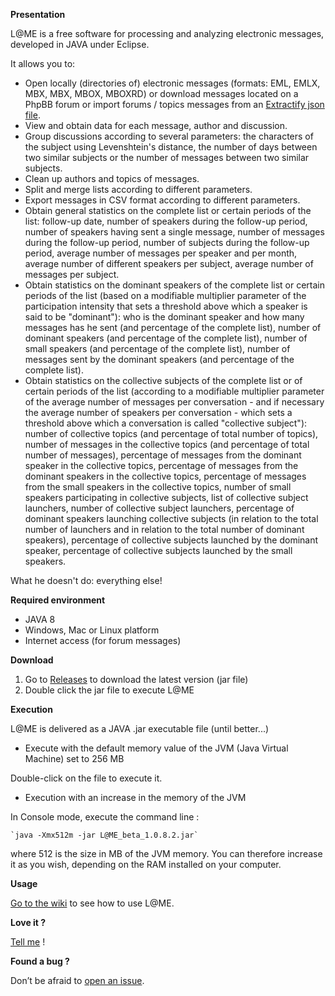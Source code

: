 **Presentation**

L@ME is a free software for processing and analyzing electronic messages, developed in JAVA under Eclipse.

It allows you to:

* Open locally (directories of) electronic messages (formats: EML, EMLX, MBX, MBX, MBOX, MBOXRD) or download messages located on a PhpBB forum or import forums / topics messages from an [Extractify json file](https://github.com/fredericvergnaud/extractify).
* View and obtain data for each message, author and discussion.
* Group discussions according to several parameters: the characters of the subject using Levenshtein's distance, the number of days between two similar subjects or the number of messages between two similar subjects.
* Clean up authors and topics of messages.
* Split and merge lists according to different parameters.
* Export messages in CSV format according to different parameters.
* Obtain general statistics on the complete list or certain periods of the list: follow-up date, number of speakers during the follow-up period, number of speakers having sent a single message, number of messages during the follow-up period, number of subjects during the follow-up period, average number of messages per speaker and per month, average number of different speakers per subject, average number of messages per subject.
* Obtain statistics on the dominant speakers of the complete list or certain periods of the list (based on a modifiable multiplier parameter of the participation intensity that sets a threshold above which a speaker is said to be "dominant"): who is the dominant speaker and how many messages has he sent (and percentage of the complete list), number of dominant speakers (and percentage of the complete list), number of small speakers (and percentage of the complete list), number of messages sent by the dominant speakers (and percentage of the complete list).
* Obtain statistics on the collective subjects of the complete list or of certain periods of the list (according to a modifiable multiplier parameter of the average number of messages per conversation - and if necessary the average number of speakers per conversation - which sets a threshold above which a conversation is called "collective subject"): number of collective topics (and percentage of total number of topics), number of messages in the collective topics (and percentage of total number of messages), percentage of messages from the dominant speaker in the collective topics, percentage of messages from the dominant speakers in the collective topics, percentage of messages from the small speakers in the collective topics, number of small speakers participating in collective subjects, list of collective subject launchers, number of collective subject launchers, percentage of dominant speakers launching collective subjects (in relation to the total number of launchers and in relation to the total number of dominant speakers), percentage of collective subjects launched by the dominant speaker, percentage of collective subjects launched by the small speakers.

What he doesn't do: everything else!

**Required environment**

* JAVA 8
* Windows, Mac or Linux platform
* Internet access (for forum messages)

**Download**

 1. Go to [Releases](https://github.com/fredericvergnaud/lame/releases) to download the latest version (jar file)
 2. Double click the jar file to execute L@ME
 
 **Execution**

L@ME is delivered as a JAVA .jar executable file (until better...)

* Execute with the default memory value of the JVM (Java Virtual Machine) set to 256 MB

 Double-click on the file to execute it.
 
* Execution with an increase in the memory of the JVM

 In Console mode, execute the command line :
 
    `java -Xmx512m -jar L@ME_beta_1.0.8.2.jar`
    
where 512 is the size in MB of the JVM memory. You can therefore increase it as you wish, depending on the RAM installed on your computer.

 **Usage**
 
 [Go to the wiki](https://github.com/fredericvergnaud/lame/wiki) to see how to use L@ME.

**Love it ?** 

[Tell me](mailto:frederic.vergnaud@mines-paristech.fr) !

**Found a bug ?**

Don’t be afraid to [open an issue](https://github.com/fredericvergnaud/lame/issues).
 
